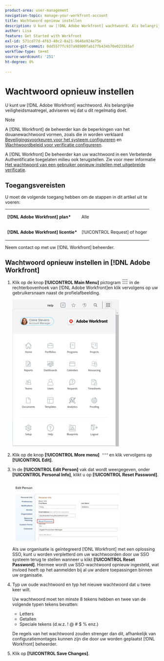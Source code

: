 ```yaml
---
product-area: user-management
navigation-topic: manage-your-workfront-account
title: Wachtwoord opnieuw instellen
description: U kunt uw [!DNL Adobe Workfront] wachtwoord. Als belangrijke veiligheidsmaatregel, adviseren wij dat u dit regelmatig doet.
author: Lisa
feature: Get Started with Workfront
exl-id: 571cd77d-4f63-40c2-8a21-9646e924e75e
source-git-commit: 0dd5577fc937a98900fab17fb434b70e023385af
workflow-type: tm+mt
source-wordcount: '251'
ht-degree: 0%

---
```


# Wachtwoord opnieuw instellen

U kunt uw [!DNL Adobe Workfront] wachtwoord. Als belangrijke veiligheidsmaatregel, adviseren wij dat u dit regelmatig doet.

>[!NOTE]
>
>A [!DNL Workfront] de beheerder kan de beperkingen van het douanewachtwoord vormen, zoals die in worden verklaard [Beveiligingsvoorkeuren voor het systeem configureren](../../../administration-and-setup/manage-workfront/security/configure-security-preferences.md) en [Wachtwoordbeleid voor verificatie configureren](../../../administration-and-setup/manage-workfront/security/configure-password-policies-authentication.md).
>
>A [!DNL Workfront] De beheerder kan uw wachtwoord in een Verbeterde Authentificatie toegelaten milieu ook terugstellen. Zie voor meer informatie [Het wachtwoord van een gebruiker opnieuw instellen met uitgebreide verificatie](../../../workfront-basics/manage-your-account-and-profile/managing-your-workfront-account/reset-user-password-eauth.md).

## Toegangsvereisten

U moet de volgende toegang hebben om de stappen in dit artikel uit te voeren:

<table style="table-layout:auto"> 
 <col> 
 </col> 
 <col> 
 </col> 
 <tbody> 
  <tr> 
   <td role="rowheader"><strong>[!DNL Adobe Workfront] plan*</strong></td> 
   <td> <p>Alle</p> </td> 
  </tr> 
  <tr> 
   <td role="rowheader"><strong>[!DNL Adobe Workfront] licentie*</strong></td> 
   <td> <p>[!UICONTROL Request] of hoger</p> </td> 
  </tr> 
 </tbody> 
</table>

Neem contact op met uw [!DNL Workfront] beheerder.

## Wachtwoord opnieuw instellen in [!DNL Adobe Workfront]

1. Klik op de knop **[!UICONTROL Main Menu]** pictogram ![](assets/main-menu-icon.png) in de rechterbovenhoek van [!DNL Adobe Workfront]en klik vervolgens op uw gebruikersnaam naast de profielafbeelding.

   ![Open het hoofdmenu en selecteer uw gebruikersnaam.](assets/main-menu-options-350x481.png)

1. Klik op de knop **[!UICONTROL More menu]** ![](assets/more-icon.png)en klik vervolgens op **[!UICONTROL Edit]**.

1. In de **[!UICONTROL Edit Person]** vak dat wordt weergegeven, onder **[!UICONTROL Personal Info]**, klikt u op **[!UICONTROL Reset Password]**.

   ![](assets/edit-person-box-350x196.jpg)

   Als uw organisatie is geïntegreerd [!DNL Workfront] met een oplossing SSO, kunt u worden verpletterd om uw wachtwoorden door uw SSO systeem terug te stellen wanneer u klikt **[!UICONTROL Reset Password]**. Hiermee wordt uw SSO-wachtwoord opnieuw ingesteld, wat invloed heeft op het aanmelden bij al uw andere toepassingen binnen uw organisatie.

1. Typ uw oude wachtwoord en typ het nieuwe wachtwoord dat u twee keer wilt.

   Uw wachtwoord moet ten minste 8 tekens hebben en twee van de volgende typen tekens bevatten:

   * Letters
   * Getallen
   * Speciale tekens (d.w.z. ! @ # $ % enz.)

   De regels van het wachtwoord zouden strenger dan dit, afhankelijk van configuratiemontages kunnen zijn die door uw worden geplaatst [!DNL Workfront] beheerder.

1. Klik op **[!UICONTROL Save Changes]**.
